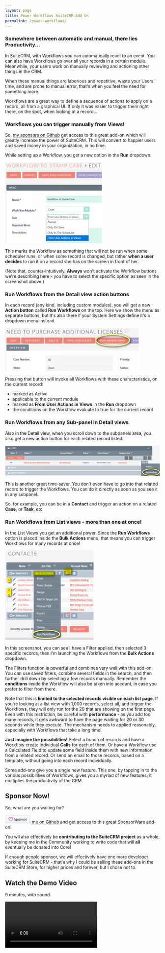 ```yaml
---
layout: page
title: Power Workflows SuiteCRM Add-On
permalink: /power-workflows/
---
```


### Somewhere between automatic and manual, there lies **Productivity**...

In SuiteCRM, with Workflows you can automatically react to an event. 
You can also have Workflows go over all your records in a certain module. Meanwhile, your users 
work on manually reviewing and actioning other things in the CRM.

When these manual things are laborious and repetitive, waste your Users' time, and are prone 
to manual error, that's when you feel the need for something more.

Workflows are a great way to define a sequence of actions to apply on a record, all from 
a graphical UI. If only it was easier to trigger them right there, on the spot, when looking at
a record...

### Workflows you can trigger manually from Views!

So, [my sponsors on Github](https://github.com/sponsors/pgorod) get access to this great add-on 
which will greatly increase the power of SuiteCRM. This will convert to happier users and 
saved money in your organization, in no time.

While setting up a Workflow, you get a new option in the **Run** dropdown:

![New option in "Run" dropdown](../images/pw_dropdown.png)

This marks the Workflow as something that will not be run when some scheduler runs, 
or when some record is changed, but rather **when a user decides** to run it on a record she 
has on the screen in front of her.

(Note that, counter-intuitively, **Always** won't activate the Workflow buttons we're describing here - you 
have to select the specific option as seen in the screenshot above.)  

### Run Workflows from the Detail view action buttons

In each record (any kind, including custom modules), you will get a new **Action button** 
called **Run Workflows** on the top. Here we show the menu as separate buttons, but it's
also there if your System Settings define it's a dropdown menu instead.

![New button in Detail view Action buttons](../images/pw_detail.png)

Pressing that button will invoke all Workflows with these characteristics, on the current record:
* marked as Active
* applicable to the current module
* marked as **From User Actions in Views** in the **Run** dropdown
* the conditions on the Workflow evaluate to true for the current record

### Run Workflows from any Sub-panel in Detail views

Also in the Detail view, when you scroll down to the subpanels area, you also get a new action
button for each related record listed.  

![New button in Detail view Action buttons](../images/pw_subpanel.png)

This is another great time-saver. You don't even have to go into that related record 
to trigger the Workflows. You can do it directly as soon as you see it in any subpanel.

So, for example, you can be in a **Contact** and trigger an action on a related **Case**, 
or **Task**, etc.

### Run Workflows from List views - more than one at once!

In the List Views you get an additional power. Since the **Run Workflows** option is placed
inside the **Bulk Actions** menu, that means you can trigger Workflows for many records at once!  

![New button in Detail view Action buttons](../images/pw_listview.png)

In this screenshot, you can see I have a Filter applied, then selected 3 specific records, then I'm
launching the Workflows from the **Bulk Actions** dropdown.

The Filters function is powerful and combines very well with this add-on. You can use saved filters,
combine several fields in the search, and then further drill down by selecting a few records manually.
Remember the **conditions** inside the Workflow will also be taken into account, in case you prefer 
to filter from there.

Note that this is **limited to the selected records visible on each list page**. If you're looking at a 
list view with 1,000 records, select all, and trigger the Workflows, they will only 
run for the 20 that are showing on the first page. Even with this restriction, be careful 
with **performance** - as you add too many records, it gets awkward to have the page waiting 
for 20 or 30 seconds while they execute. The mechanism needs to applied reasonably, especially
with Workflows that take a long time!
 
**Just imagine the possibilities!** Select a bunch of records and have a Workflow create individual **Calls** 
for each of them. Or have a Workflow use a Calculated Field to update some field inside them with
new information from a related record. Or send an email to those records, based on a template, without 
going into each record individually.

Some add-ons give you a single new feature. This one, by tapping in to the various possibilities
of Workflows, gives you a myriad of new features; it multiplies the productivity of the CRM.

## Sponsor Now!

So, what are you waiting for?

[![Sponsor button](../images/sponsor_btn.png) me on Github](https://github.com/sponsors/pgorod) and get 
access to this great SponsorWare add-on!

You wll also effectively be **contributing to the SuiteCRM project** as a whole, by keeping
me in the Community working to write code that will **all** eventually be donated into Core!

If enough people sponsor, we will effectively have one more developer working for SuiteCRM - that's
why I could be selling these add-ons in the SuiteCRM Store, for higher prices and forever, but I 
chose not to.

## Watch the Demo Video

9 minutes, with sound.

<video autoplay controls>
<source src=“/images/PowerWorkflowsAlpha.mp4” type=“video/mp4”>
</video>